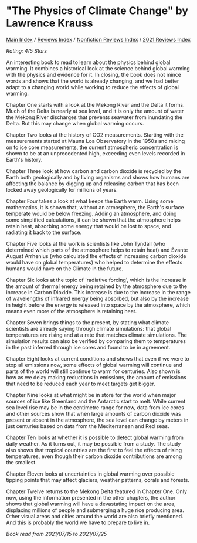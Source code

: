 # "The Physics of Climate Change" by Lawrence Krauss

[Main Index](../../../README.md) / [Reviews Index](../../README.md) / [Nonfiction Reviews Index](../README.md) / [2021 Reviews Index](README.md)

*Rating: 4/5 Stars*

An interesting book to read to learn about the physics behind global warming. It combines a historical look at the science behind global warming with the physics and evidence for it. In closing, the book does not mince words and shows that the world is already changing, and we had better adapt to a changing world while working to reduce the effects of global warming.

Chapter One starts with a look at the Mekong River and the Delta it forms. Much of the Delta is nearly at sea level, and it is only the amount of water the Mekong River discharges that prevents seawater from inundating the Delta. But this may change when global warming occurs.

Chapter Two looks at the history of CO2 measurements. Starting with the measurements started at Mauna Loa Observatory in the 1950s and mixing on to ice core measurements, the current atmospheric concentration is shown to be at an unprecedented high, exceeding even levels recorded in Earth's history.

Chapter Three look at how carbon and carbon dioxide is recycled by the Earth both geologically and by living organisms and shows how humans are affecting the balance by digging up and releasing carbon that has been locked away geologically for millions of years.

Chapter Four takes a look at what keeps the Earth warm. Using some mathematics, it is shown that, without an atmosphere, the Earth's surface temperate would be below freezing. Adding an atmosphere, and doing some simplified calculations, it can be shown that the atmosphere helps retain heat, absorbing some energy that would be lost to space, and radiating it back to the surface.

Chapter Five looks at the work is scientists like John Tyndall (who determined which parts of the atmosphere helps to retain heat) and Svante August Arrhenius (who calculated the effects of increasing carbon dioxide would have on global temperatures) who helped to determine the effects humans would have on the Climate in the future.

Chapter Six looks at the topic of 'radiative forcing', which is the increase in the amount of thermal energy being retained by the atmosphere due to the increase in Carbon Dioxide. This increase is due to the increase in the range of wavelengths of infrared energy being absorbed, but also by the increase in height before the energy is released into space by the atmosphere, which means even more of the atmosphere is retaining heat.

Chapter Seven brings things to the present, by stating what climate scientists are already saying through climate simulations: that global temperatures are rising and at a rate that matches climate simulations. The simulation results can also be verified by comparing them to temperatures in the past inferred through ice cores and found to be in agreement.

Chapter Eight looks at current conditions and shows that even if we were to stop all emissions now, some effects of global warming will continue and parts of the world will still continue to warm for centuries. Also shown is how as we delay making reductions in emissions, the amount of emissions that need to be reduced each year to meet targets get bigger.

Chapter Nine looks at what might be in store for the world when major sources of ice like Greenland and the Antarctic start to melt. While current sea level rise may be in the centimetre range for now, data from ice cores and other sources show that when large amounts of carbon dioxide was present or absent in the atmosphere, the sea level can change by meters in just centuries based on data from the Mediterranean and Red seas.

Chapter Ten looks at whether it is possible to detect global warming from daily weather. As it turns out, it may be possible from a study. The study also shows that tropical countries are the first to feel the effects of rising temperatures, even though their carbon dioxide contributions are among the smallest.

Chapter Eleven looks at uncertainties in global warming over possible tipping points that may affect glaciers, weather patterns, corals and forests.

Chapter Twelve returns to the Mekong Delta featured in Chapter One. Only now, using the information presented in the other chapters, the author shows that global warming will have a devastating impact on the area, displacing millions of people and submerging a huge rice producing area. Other visual areas and cities around the world are also briefly mentioned. And this is probably the world we have to prepare to live in.

*Book read from 2021/07/15 to 2021/07/25*
